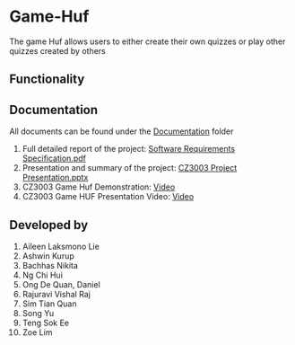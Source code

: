 # Game-Huf
The game Huf allows users to either create their own quizzes or play other quizzes created by others

## Functionality

## Documentation 
All documents can be found under the [Documentation](https://github.com/nikita-bachhas/Game-Huf/tree/main/Documentation) folder
1. Full detailed report of the project: [Software Requirements Specification.pdf](https://github.com/nikita-bachhas/Game-Huf/blob/main/Documentation/Software%20Requirements%20Specification.pdf)
2. Presentation and summary of the project: [CZ3003 Project Presentation.pptx](https://github.com/nikita-bachhas/Game-Huf/blob/main/Documentation/CZ3003%20Project%20Presentation.pptx)
3. CZ3003 Game Huf Demonstration: [Video](https://www.youtube.com/watch?v=0AeR2sO8LlU)
4. CZ3003 Game HUF Presentation Video: [Video](https://youtu.be/xAZkjxYbLvY)

## Developed by
1. Aileen Laksmono Lie 
2. Ashwin Kurup 
3. Bachhas Nikita
4. Ng Chi Hui
5. Ong De Quan, Daniel 
6. Rajuravi Vishal Raj 
7. Sim Tian Quan
8. Song Yu
9. Teng Sok Ee 
10. Zoe Lim
